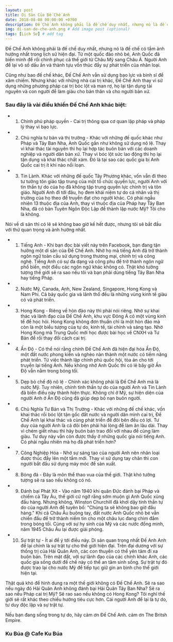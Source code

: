```yaml
---
layout: post
title: Di Sản Của Đế Chế Anh
date: 2018-08-08 00:00:00 +0700
description: Đế Chế Anh không phải là đế chế duy nhất, nhưng nó là đế chế có tầm ảnh hưởng nhất trong lịch sử hiện đại. # Add post description (optional)
img: di-san-de-che-anh.png # Add image post (optional)
tags: [Lịch Sử] # add tag
---
```


Đế Chế Anh không phải là đế chế duy nhất, nhưng nó là đế chế có tầm ảnh hưởng nhất trong lịch sử hiện đại. Từ một quốc đảo nhỏ bé, Anh Quốc đã biến mình để rồi chinh phục cả thế giới từ Châu Mỹ sang Châu Á. Người Anh để lại vô số dấu ấn và thành tựu vốn thúc đẩy sự phát triển của nhân loại.

Cũng như bao đế chế khác, Đế Chế Anh vẫn sử dụng bạo lực và binh sĩ để xâm chiếm. Nhưng khác với những nhà cai trị khác, Đế Chế Anh thay vì sử dụng những phương pháp cai trị bóc lột và man rợ, họ lại tận dụng tài nguyên và con người để làm giàu cho bản thân và cho người bản xứ. 

### Sau đây là vài điều khiến Đế Chế Anh khác biệt:

* 1) Chính phủ pháp quyền - Cai trị thông qua cơ quan lập pháp và pháp lý thay vì bạo lực.
* 2) Chủ nghĩa tư bản và thị trường - Khác với những đế quốc khác như Pháp và Tây Ban Nha, Anh Quốc gần như không sử dụng nô lệ. Thay vì khai thác tài nguyên thì họ lại hợp tác buôn bán với các doanh nghiệp và người dân bản xứ. Thay vì bóc lột sức lao động thì họ lại tận dụng và khai thác chất xám. Đó là tại sao các quốc gia bị Anh Quốc cai trị ít khi nào nổi loạn.
* 3) Tin Lành. Khác với những đế quốc Tây Phương khác, vốn vẫn đi theo tư tưởng tôn giáo tập trung của một tổ chức quyền lực, người Anh với tin thần tự do của họ đã không tập trung quyền lực chính trị và tôn giáo. Người Anh đi tới đâu, họ đem khái niệm tự do cá nhân và thị trường của họ theo để truyền đạt cho người khác. Có phải ngẫu nhiên 13 thuộc địa của Anh, thay vì thuộc địa của Pháp hay Tây Ban Nha, đã có bản Tuyên Ngôn Độc Lập để thành lập nước Mỹ? Tôi cho là không.

Nói về di sản thì có lẽ sẽ không bao giờ kế hết được, nhưng tôi sẽ bắt đầu với thứ quan trọng và ảnh hưởng nhất.

* 1) Tiếng Anh - Khi bạn đọc bài viết này trên Facebook, bạn đang tận hưởng một di sản của Đế Chế Anh. Nhờ họ mà tiếng Anh đã trở thành ngôn ngữ toàn cầu sử dụng trong thương mại, chính trị và công nghệ. Tiếng Anh có sự đa dạng và công phu để trở thành ngôn ngữ phổ biến, một điều các ngôn ngữ khác không có. Thật khó tưởng tượng thế giới sẽ ra sao nếu tôi và bạn phải dùng tiếng Tây Ban Nha hay tiếng Pháp. 
* 2) Nước Mỹ, Canada, Anh, New Zealand, Singapore, Hong Kong và Nam Phi. Cả bảy quốc gia và lãnh thổ đều là những vùng kinh tế giàu có và phát triển.
* 3) Hong Kong - Riêng về hòn đảo này thì phải nói riêng. Nhờ sự khai thác và lãnh đạo của Đế Chế Anh, khu vực Đông Á có một vùng kinh tế để học hỏi. Hong Kong không đơn thuần chỉ là một hòn đảo mà còn là một biểu tượng của tự do, kinh tế, tài chính và sáng tạo. Nhờ Hong Kong mà Trung Quốc mới học được bài học về CNXH và Tư Bản để rồi thay đổi cách cai trị.
* 4) Ấn Độ - Có thể nói rằng chính Đế Chế Anh đã hiện đại hóa Ấn Độ, một đất nước phong kiến và nghèo nàn thành một nước có tiềm năng phát triển. Từ việc thành lập chính phủ quốc hội, tòa án cho tới truyền lại tiếng Anh. Nếu không nhờ Anh Quốc thì có lẽ bây giờ Ấn Độ vẫn nằm trong bóng tối.
* 5) Dẹp bỏ chế độ nô lệ - Chính xác không phải là Đế Chế Anh mà là nước Mỹ. Tuy nhiên, chính tinh thần tự do của người Anh và Tin Lành đã biến điều này thành hiện thực. Không chỉ ở Mỹ, sự hiện diện của người Anh ở Ấn Độ cũng đã giúp dẹp bỏ nạn buôn người.
* 6) Chủ Nghĩa Tư Bản và Thị Trường - Khác với những đế chế khác, vốn khai thác rồi bóc lột tận gốc đất nước và người dân mình cai trị, Đế Chế Anh lại khai thác và cùng phát triển để đôi bên đều có lợi. Tư duy của người Anh là cả đôi bên phải hài lòng để làm ăn lâu dài. Thay vì chém giết nhau thì hãy buôn bán trao đổi với nhau để cùng làm giàu. Tư duy này vẫn còn được thấy ở những quốc gia nói tiếng Anh. Có phải ngẫu nhiên mà họ đã phát triển hơn? 
* 7) Công Nghiệp Hóa - Nhờ sự sáng tạo của người Anh nên nhân loại được thúc đẩy lên một tầm mới. Thay vì sử dụng tay chân thì con người bắt đầu sử dụng máy móc để sản xuất.
* 8) Bóng đá - Đây là môn thể thao vua của thế giới. Thật khó tưởng tượng sẽ ra sao nếu không có nó.
* 9) Đánh bại Phát Xít - Vào năm 1940 khi quân Đức đánh bại Pháp và chiếm cả Tây Âu, thế giới cứ ngỡ rằng sớm muộn gì Anh Quốc xũng đầu hàng. Nhưng không, Winston Churchill đã khơi dậy tinh thần tự do của người Anh để tuyên bố: "Chúng ta sẽ không bao giờ đầu hàng." Khi cả Châu Âu buông tay, đất nước Anh Quốc nhỏ bé vẫn chiến đấu để trở thành niềm tin cho một châu lục đang chìm đắm trong bóng tối. Cùng với sự hy sinh của Mỹ và các nước đồng minh, năm 1945 Châu Âu lại được giải phóng.
* 10) Sự trật tự - Ít ai để ý tới điều này. Di sản quan trọng nhất Đế Anh Anh để lại chính là sự trật tự cho thế giới hiện đại. Trên đại dương với sự thống trị của Hải Quân Anh, các con thuyền có thể yên tâm đi xa buôn bán. Trên mặt đất, với sự lãnh đạo của các chính khác Anh, các quốc gia sống dưới đế chế này có thể an tâm sinh sống. Sự trật tự đó được trao lại cho nước Mỹ để tiếp tục giữ gìn an bình cho thế giới hiện tại.

Thật quá khó để hình dung ra một thế giới không có Đế Chế Anh. Sẽ ra sao nếu ngày đó Hải Quân Anh không đánh bại Hải Quân Tây Ban Nha? Sẽ ra sao nếu Pháp cai trị Mỹ? Sẽ rao sao nếu không có Hong Kong? Tôi nghĩ thế giới sẽ rất khác theo chiều hướng tiêu cực hơn. Cái người Anh để lại là tự do, tư duy độc lập và sự trật tự. 

Nếu bạn đang sống trong tự do, hãy cảm ơn Đế Chế Anh. cảm ơn The Britsh Empire.

### Ku Búa @ Cafe Ku Búa